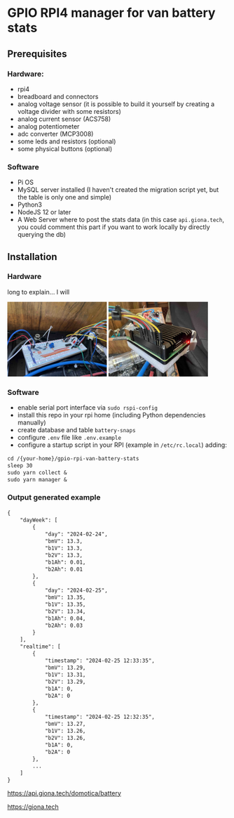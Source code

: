 # GPIO RPI4 manager for van battery stats

## Prerequisites

### Hardware:

- rpi4
- breadboard and connectors
- analog voltage sensor (it is possible to build it yourself by creating a voltage divider with some resistors)
- analog current sensor (ACS758)
- analog potentiometer
- adc converter (MCP3008)
- some leds and resistors (optional)
- some physical buttons (optional)

### Software

- Pi OS
- MySQL server installed (I haven't created the migration script yet, but the table is only one and simple)
- Python3
- NodeJS 12 or later
- A Web Server where to post the stats data (in this case `api.giona.tech`, you could comment this part if you want to work locally by directly querying the db)

## Installation

### Hardware

long to explain... I will

<img src="res/breadboard.jpg" alt="BreadBoard conncetions" width="45%"/> <img src="res/rpi4.jpg" alt="RPI4 conncetions" width="45%"/>

### Software

- enable serial port interface via `sudo rspi-config`
- install this repo in your rpi home (including Python dependencies manually)
- create database and table `battery-snaps`
- configure `.env` file like `.env.example`
- configure a startup script in your RPI (example in `/etc/rc.local`) adding:

```
cd /{your-home}/gpio-rpi-van-battery-stats
sleep 30
sudo yarn collect &
sudo yarn manager &
```

### Output generated example

```
{
    "dayWeek": [
        {
            "day": "2024-02-24",
            "bmV": 13.3,
            "b1V": 13.3,
            "b2V": 13.3,
            "b1Ah": 0.01,
            "b2Ah": 0.01
        },
        {
            "day": "2024-02-25",
            "bmV": 13.35,
            "b1V": 13.35,
            "b2V": 13.34,
            "b1Ah": 0.04,
            "b2Ah": 0.03
        }
    ],
    "realtime": [
        {
            "timestamp": "2024-02-25 12:33:35",
            "bmV": 13.29,
            "b1V": 13.31,
            "b2V": 13.29,
            "b1A": 0,
            "b2A": 0
        },
        {
            "timestamp": "2024-02-25 12:32:35",
            "bmV": 13.27,
            "b1V": 13.26,
            "b2V": 13.26,
            "b1A": 0,
            "b2A": 0
        },
        ...
    ]
}
```

https://api.giona.tech/domotica/battery

https://giona.tech
